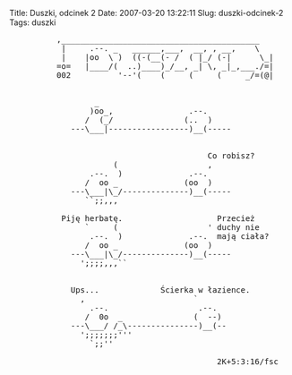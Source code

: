Title: Duszki, odcinek 2
Date: 2007-03-20 13:22:11
Slug: duszki-odcinek-2
Tags: duszki

<pre>
          ,__________________________________________
           |     .--. _   ______,___,  __, , __,    \
           |    |oo  \ )  ((-(__(- /  ( |_/ (-|      \_|
          =o=   |____/(  ..)____)_/__, _| \, _|_,___./=|
          002          '--'(    (     (     (     _/=(@|


                  _  
                 )oo_,                .--.
                /  (_/               (..  )
             ---\___|-----------------)__(-----
                           

                                          Co robisz?
                      (                   ,
                 .--.  )              .--.
                /  oo _              (oo  )
             ---\___|\_/--------------)__(-----
                ``;;,,,  

           Piję herbatę.                    Przecież
                `     (                   ' duchy nie
                 .--.  )              .--.  mają ciała?
                /  oo _              (oo  )
             ---\___|\_/--------------)__(-----
               ';;;;,,,``


             Ups...             Ścierka w łazience.
               ,                       `
                 .--.                   .--.
                /  0o  _               (  --)
             ---\___/ /_\---------------)__(--
               ';;;;;;;'''
                 `;;''

                                            2K+5:3:16/fsc
</pre>
